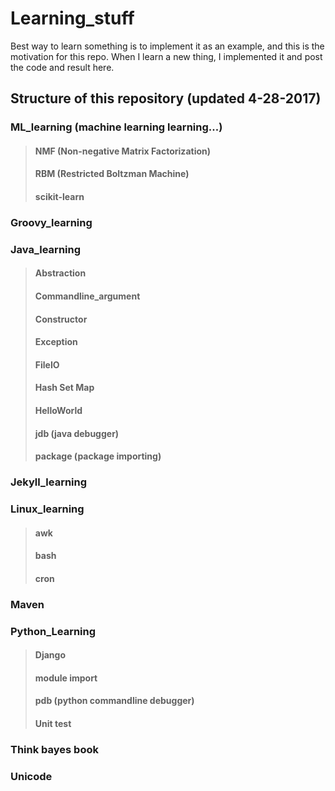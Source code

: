 # Learning_stuff
Best way to learn something is to implement it as an example, and this is the motivation for this repo. 
When I learn a new thing, I implemented it and post the code and result here. 

## Structure of this repository (updated 4-28-2017)

### ML_learning (machine learning learning...)
> #### NMF (Non-negative Matrix Factorization)
> #### RBM (Restricted Boltzman Machine)
> #### scikit-learn

### Groovy_learning
### Java_learning
> #### Abstraction
> #### Commandline_argument
> #### Constructor
> #### Exception
> #### FileIO
> #### Hash Set Map
> #### HelloWorld
> #### jdb (java debugger)
> #### package (package importing)

### Jekyll_learning

### Linux_learning
> #### awk
> #### bash
> #### cron

### Maven

### Python_Learning
> #### Django
> #### module import
> #### pdb (python commandline debugger)
> #### Unit test

### Think bayes book
### Unicode
